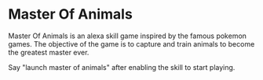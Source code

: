 # Master Of Animals
Master Of Animals is an alexa skill game inspired by the famous pokemon games. The objective of the game is to capture and train animals to become the greatest master ever. 

Say "launch master of animals" after enabling the skill to start playing.
